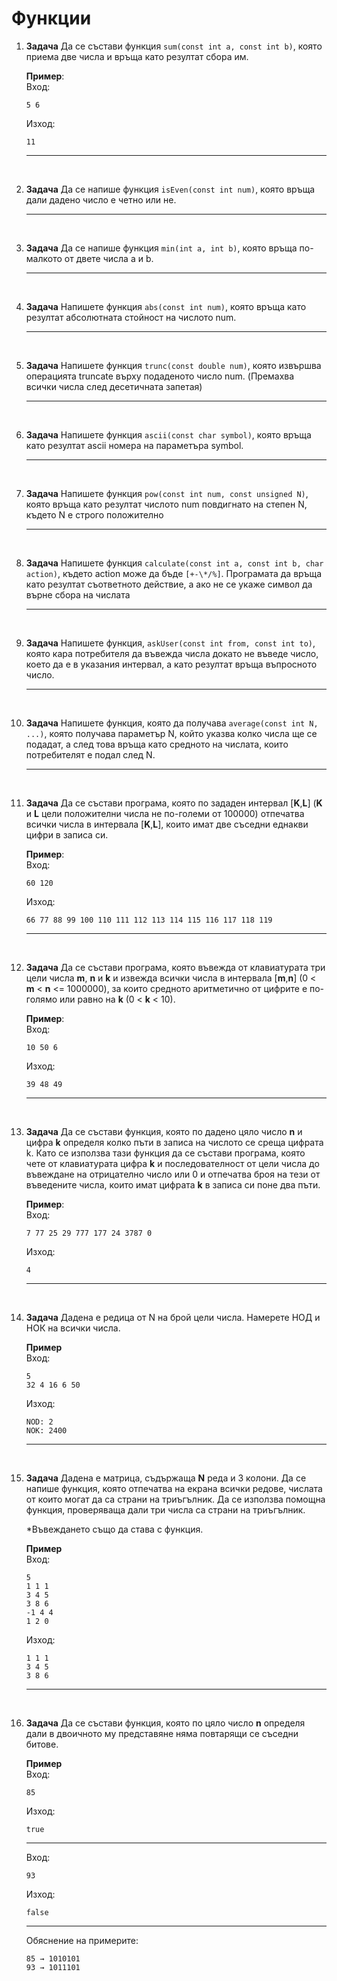 # Функции

1. **Задача** Да се състави функция `sum(const int a, const int b)`, която приема две числа и връща като резултат сбора им.<br>

	**Пример**:<br>
	Вход:
    ```text
	5 6
	```
	Изход:
	```text
	11
	```
	---

<br>

2. **Задача** Да се напише функция `isEven(const int num)`, която връща дали дадено число е четно или не.

	---


<br>

3. **Задача** Да се напише функция `min(int a, int b)`, която връща по-малкото от двете числа a и b.

	---

<br>

4. **Задача** Напишете функция `abs(const int num)`, която връща като резултат абсолютната стойност на числото num.

	---

<br>

5. **Задача** Напишете функция `trunc(const double num)`, която извършва операцията truncate върху подаденото число num. (Премахва всички числа след десетичната запетая)

	---

<br>

6. **Задача** Напишете функция `ascii(const char symbol)`, която връща като резултат ascii номера на параметъра symbol.

	---

<br>

7. **Задача** Напишете функция `pow(const int num, const unsigned N)`, която връща като резултат числото num повдигнато на степен N, където N е строго положително

	---

<br>

8. **Задача** Напишете функция `calculate(const int a, const int b, char action)`, където action може да бъде `[+-\*/%]`. Програмата да връща като резултат съответното действие, а ако не се укаже символ да върне сбора на числата

	---

<br>

9. **Задача** Напишете функция, `askUser(const int from, const int to)`, която кара потребителя да въвежда числа докато не въведе число, което да е в указания интервал, а като резултат връща въпросното число.

	---


<br>

10. **Задача** Напишете функция, която да получава `average(const int N, ...)`, която получава параметър N, който указва колко числа ще се подадат, а след това връща като средното на числата, които потребителят е подал след N.

	---


<br>

11. **Задача** Да се състави програма, която по зададен интервал [**K**,**L**] (**K** и **L** цели положителни числа не по-големи от 100000) отпечатва всички числа в интервала [**K**,**L**], които имат две съседни еднакви цифри в записа си.

	**Пример**:<br>
	Вход:
    ```text
	60 120
	```
	Изход:
	```text
	66 77 88 99 100 110 111 112 113 114 115 116 117 118 119
	```
	---

<br>

12. **Задача** Да се състави програма, която въвежда от клавиатурата три цели числа **m**, **n** и **k** и извежда всички числа в интервала [**m**,**n**] (0 < **m** < **n** <= 1000000), за които средното аритметично от цифрите е по-голямо или равно на **k** (0 < **k** < 10).

	**Пример**:<br>
	Вход:
    ```text
	10 50 6
	```
	Изход:
	```text
	39 48 49
	```
	---

<br>

13. **Задача** Да се състави функция, която по дадено цяло число **n** и цифра **k** определя колко пъти в записа на числото се среща цифрата k. Като се използва тази функция да се състави програма, която чете от клавиатурата цифра **k** и последователност от цели числа до въвеждане на отрицателно число или 0 и отпечатва броя на тези от въведените числа, които имат цифрата **k** в записа си поне два пъти.

	**Пример**:<br>
	Вход:
    ```text
	7 77 25 29 777 177 24 3787 0
	```
	Изход:
	```text
	4
	```
	---

<br>

14. **Задача**  Дадена е редица от N на брой цели числа. Намерете НОД и НОК на всички числа.

	**Пример**<br>
	Вход:
	```text
	5
	32 4 16 6 50
	```
	Изход:
	```text
	NOD: 2
	NOK: 2400
	```
	---

<br>

15. **Задача** Дадена е матрица, съдържаща **N** реда и 3 колони. Да се напише функция, която отпечатва на екрана всички редове, числата от които могат да са страни на триъгълник. Да се използва помощна функция, проверяваща дали три числа са страни на триъгълник.

	*Въвеждането също да става с функция.

	**Пример**<br>
	Вход:
	```text
	5
	1 1 1
	3 4 5
	3 8 6
	-1 4 4
	1 2 0
	```
	Изход:
	```text
	1 1 1
	3 4 5
	3 8 6
	```
	---

<br>

16. **Задача** Да се състави функция, която по цяло число **n** определя дали в двоичното му представяне няма повтарящи се съседни битове.

	**Пример**<br>
	Вход:
	```text
	85
	```
	Изход:
	```text
	true
	```

	---

	Вход:
	```text
	93
	```
	Изход:
	```text
	false
	```
	---
	Обяснение на примерите:
	```
	85 → 1010101
	93 → 1011101
	```
